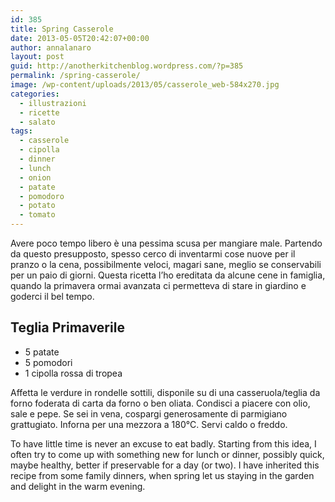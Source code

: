 ```yaml
---
id: 385
title: Spring Casserole
date: 2013-05-05T20:42:07+00:00
author: annalanaro
layout: post
guid: http://anotherkitchenblog.wordpress.com/?p=385
permalink: /spring-casserole/
image: /wp-content/uploads/2013/05/casserole_web-584x270.jpg
categories:
  - illustrazioni
  - ricette
  - salato
tags:
  - casserole
  - cipolla
  - dinner
  - lunch
  - onion
  - patate
  - pomodoro
  - potato
  - tomato
---
```

Avere poco tempo libero è una pessima scusa per mangiare male. Partendo da questo presupposto, spesso cerco di inventarmi cose nuove per il pranzo o la cena, possibilmente veloci, magari sane, meglio se conservabili per un paio di giorni. Questa ricetta l&#8217;ho ereditata da alcune cene in famiglia, quando la primavera ormai avanzata ci permetteva di stare in giardino e goderci il bel tempo.

## Teglia Primaverile

* 5 patate
* 5 pomodori
* 1 cipolla rossa di tropea

Affetta le verdure in rondelle sottili, disponile su di una casseruola/teglia da forno foderata di carta da forno o ben oliata. Condisci a piacere con olio, sale e pepe. Se sei in vena, cospargi generosamente di parmigiano grattugiato. Inforna per una mezzora a 180°C. Servi caldo o freddo.

To have little time is never an excuse to eat badly. Starting from this idea, I often try to come up with something new for lunch or dinner, possibly quick, maybe healthy, better if preservable for a day (or two). I have inherited this recipe from some family dinners, when spring let us staying in the garden and delight in the warm evening.